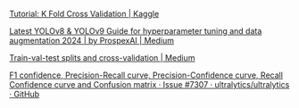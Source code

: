 [Tutorial: K Fold Cross Validation | Kaggle](https://www.kaggle.com/code/satishgunjal/tutorial-k-fold-cross-validation)

[Latest YOLOv8 & YOLOv9 Guide for hyperparameter tuning and data augmentation 2024 | by ProspexAI | Medium](https://medium.com/@tarekeesa7/latest-yolov8-yolov9-guide-for-hyperparameter-tuning-and-data-augmentation-2024-469c69f295e0)

[Train-val-test splits and cross-validation | Medium](https://medium.com/@masadeghi6/how-to-split-your-data-for-machine-learning-eae893a8799c)


[F1 confidence, Precision-Recall curve, Precision-Confidence curve, Recall Confidence curve and Confusion matrix · Issue #7307 · ultralytics/ultralytics · GitHub](https://github.com/ultralytics/ultralytics/issues/7307)
